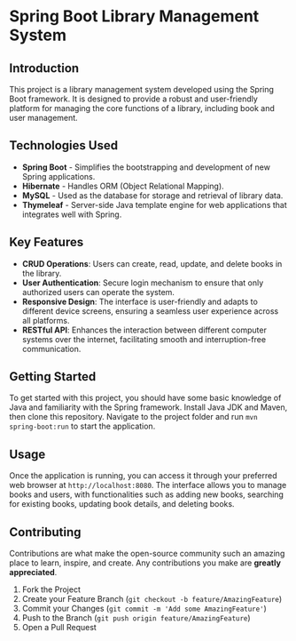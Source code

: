 # Spring Boot Library Management System

## Introduction

This project is a library management system developed using the Spring Boot framework. It is designed to provide a robust and user-friendly platform for managing the core functions of a library, including book and user management.

## Technologies Used

- **Spring Boot** - Simplifies the bootstrapping and development of new Spring applications.
- **Hibernate** - Handles ORM (Object Relational Mapping).
- **MySQL** - Used as the database for storage and retrieval of library data.
- **Thymeleaf** - Server-side Java template engine for web applications that integrates well with Spring.

## Key Features

- **CRUD Operations**: Users can create, read, update, and delete books in the library.
- **User Authentication**: Secure login mechanism to ensure that only authorized users can operate the system.
- **Responsive Design**: The interface is user-friendly and adapts to different device screens, ensuring a seamless user experience across all platforms.
- **RESTful API**: Enhances the interaction between different computer systems over the internet, facilitating smooth and interruption-free communication.

## Getting Started

To get started with this project, you should have some basic knowledge of Java and familiarity with the Spring framework. Install Java JDK and Maven, then clone this repository. Navigate to the project folder and run `mvn spring-boot:run` to start the application.

## Usage

Once the application is running, you can access it through your preferred web browser at `http://localhost:8080`. The interface allows you to manage books and users, with functionalities such as adding new books, searching for existing books, updating book details, and deleting books.

## Contributing

Contributions are what make the open-source community such an amazing place to learn, inspire, and create. Any contributions you make are **greatly appreciated**.

1. Fork the Project
2. Create your Feature Branch (`git checkout -b feature/AmazingFeature`)
3. Commit your Changes (`git commit -m 'Add some AmazingFeature'`)
4. Push to the Branch (`git push origin feature/AmazingFeature`)
5. Open a Pull Request